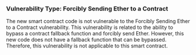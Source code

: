 

### Vulnerability Type: Forcibly Sending Ether to a Contract

The new smart contract code is not vulnerable to the Forcibly Sending Ether to a Contract vulnerability. This vulnerability is related to the ability to bypass a contract fallback function and forcibly send Ether. However, this new code does not have a fallback function that can be bypassed. Therefore, this vulnerability is not applicable to this smart contract.